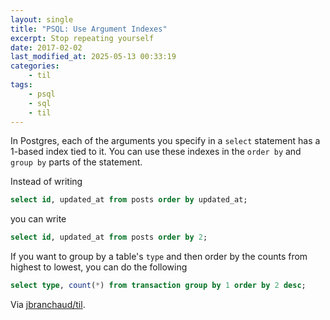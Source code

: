 ```yaml
---
layout: single
title: "PSQL: Use Argument Indexes"
excerpt: Stop repeating yourself
date: 2017-02-02
last_modified_at: 2025-05-13 00:33:19
categories:
    - til
tags:
    - psql
    - sql
    - til
---
```


In Postgres, each of the arguments you specify in a `select` statement has a
1-based index tied to it. You can use these indexes in the `order by` and
`group by` parts of the statement.

Instead of writing

```sql
select id, updated_at from posts order by updated_at;
```

you can write

```sql
select id, updated_at from posts order by 2;
```

If you want to group by a table's `type` and then order by the counts from
highest to lowest, you can do the following

```sql
select type, count(*) from transaction group by 1 order by 2 desc;
```

Via [jbranchaud/til](https://github.com/jbranchaud/til).
